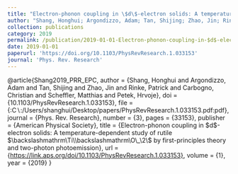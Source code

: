 ```yaml
---
title: "Electron-phonon coupling in \$d\$-electron solids: A temperature-dependent study of rutile \$\backslashmathrm\Ti\\\backslashmathrm\O\\_\2\\$ by first-principles theory and two-photon photoemission"
author: "Shang, Honghui; Argondizzo, Adam; Tan, Shijing; Zhao, Jin; Rinke, Patrick; Carbogno, Christian; Scheffler, Matthias; Petek, Hrvoje"
collection: publications
category: 2019
permalink: /publication/2019-01-01-Electron-phonon-coupling-in-$d$-electron-solids-A-temperature-dependent-study-of-rutile-$backslashmathrmTibackslashmathrmO_2$-by-first-principles-theory-and-two-photon-photoemission
date: 2019-01-01
paperurl: 'https://doi.org/10.1103/PhysRevResearch.1.033153'
journal: 'Phys. Rev. Research'
---
```

@article{Shang2019_PRR_EPC,
 author = {Shang, Honghui and Argondizzo, Adam and Tan, Shijing and Zhao, Jin and Rinke, Patrick and Carbogno, Christian and Scheffler, Matthias and Petek, Hrvoje},
 doi = {10.1103/PhysRevResearch.1.033153},
 file = {:C$\backslash$:/Users/shanghui/Desktop/papers/PhysRevResearch.1.033153.pdf:pdf},
 journal = {Phys. Rev. Research},
 number = {3},
 pages = {33153},
 publisher = {American Physical Society},
 title = {Electron-phonon coupling in \$d\$-electron solids: A temperature-dependent study of rutile \$\backslashmathrm\Ti\\\backslashmathrm\O\\_\2\\$ by first-principles theory and two-photon photoemission},
 url = {https://link.aps.org/doi/10.1103/PhysRevResearch.1.033153},
 volume = {1},
 year = {2019}
}
